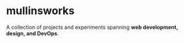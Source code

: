 # mullinsworks
A collection of projects and experiments spanning **web development, design, and DevOps**.
